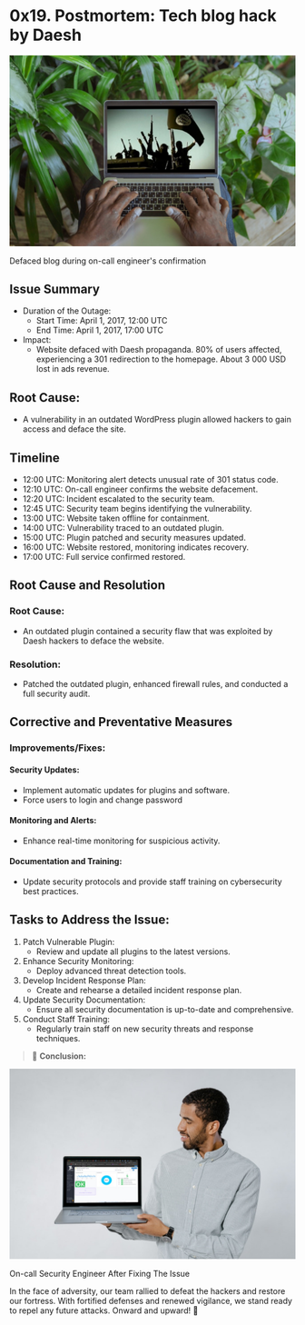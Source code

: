 # 0x19. Postmortem: Tech blog hack by Daesh

![Defaced Blog](smartmockups_lx8429fj.jpg)
<figcaption>Defaced blog during on-call engineer's confirmation</figcaption>


## Issue Summary

- Duration of the Outage:
	- Start Time: April 1, 2017, 12:00 UTC
	- End Time: April 1, 2017, 17:00 UTC
- Impact:
	- Website defaced with Daesh propaganda. 80% of users affected, experiencing a 301 redirection to the homepage. About 3 000 USD lost in ads revenue.

## Root Cause:

- A vulnerability in an outdated WordPress plugin allowed hackers to gain access and deface the site.

## Timeline

- 12:00 UTC: Monitoring alert detects unusual rate of 301 status code.
- 12:10 UTC: On-call engineer confirms the website defacement.
- 12:20 UTC: Incident escalated to the security team.
- 12:45 UTC: Security team begins identifying the vulnerability.
- 13:00 UTC: Website taken offline for containment.
- 14:00 UTC: Vulnerability traced to an outdated plugin.
- 15:00 UTC: Plugin patched and security measures updated.
- 16:00 UTC: Website restored, monitoring indicates recovery.
- 17:00 UTC: Full service confirmed restored.

## Root Cause and Resolution

### Root Cause:

- An outdated plugin contained a security flaw that was exploited by Daesh hackers to deface the website.

### Resolution:

- Patched the outdated plugin, enhanced firewall rules, and conducted a full security audit.

## Corrective and Preventative Measures

### Improvements/Fixes:

#### Security Updates:

- Implement automatic updates for plugins and software.
- Force users to login and change password

#### Monitoring and Alerts:

- Enhance real-time monitoring for suspicious activity.

#### Documentation and Training:

- Update security protocols and provide staff training on cybersecurity best practices.

## Tasks to Address the Issue:

1. Patch Vulnerable Plugin:
	- Review and update all plugins to the latest versions.
1. Enhance Security Monitoring:
	- Deploy advanced threat detection tools.
1. Develop Incident Response Plan:
	- Create and rehearse a detailed incident response plan.
1. Update Security Documentation:
	- Ensure all security documentation is up-to-date and comprehensive.
1. Conduct Staff Training:
	- Regularly train staff on new security threats and response techniques.

> :memo: **Conclusion:**

![Security Engineer After fixing the issue](smartmockups_lx84b4vq.jpg)
<figcaption>On-call Security Engineer After Fixing The Issue</figcaption>

In the face of adversity, our team rallied to defeat the hackers and restore our fortress. With fortified defenses and renewed vigilance, we stand ready to repel any future attacks. Onward and upward! 🚀

